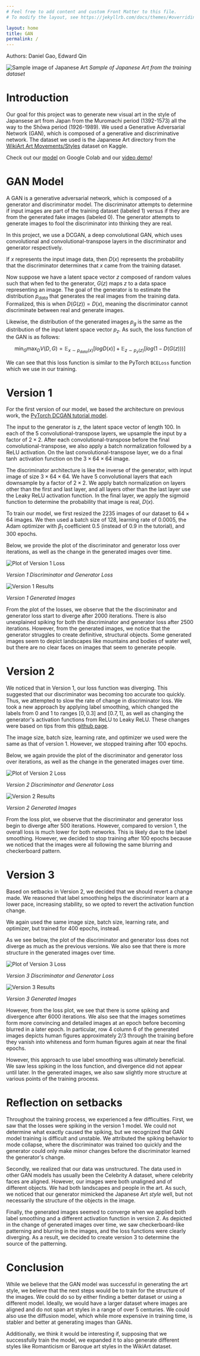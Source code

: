 ```yaml
---
# Feel free to add content and custom Front Matter to this file.
# To modify the layout, see https://jekyllrb.com/docs/themes/#overriding-theme-defaults

layout: home
title: GAN
permalink: /
---
```


<script>
MathJax = {
  tex: {
    inlineMath: [ ['$', '$'], ['\\(', '\\)'] ],
  },
  svg: {
    fontCache: 'global'
  }
};
</script>
<script type="text/javascript" id="MathJax-script" async
  src="https://cdn.jsdelivr.net/npm/mathjax@3/es5/tex-svg.js">
</script>

Authors: Daniel Gao, Edward Qin

![Sample image of Japanese Art](assets/193075.jpg)
*Sample of Japanese Art from the training dataset*

# Introduction

Our goal for this project was to generate new visual art in the style of Japansese art from Japan from the Muromachi period (1392-1573) all the way to the Shōwa period (1926-1989). We used a Generative Adversarial Network (GAN), which is composed of a generative and discriminative network. The dataset we used is the Japanese Art directory from the [WikiArt Art Movements/Styles](https://www.kaggle.com/datasets/sivarazadi/wikiart-art-movementsstyles) dataset on Kaggle. 

Check out our [model](https://colab.research.google.com/drive/16f-V6o3iB7EYTjML0i0ebYNm2gsts9WP?usp=sharing) on Google Colab and our [video demo]()!

# GAN Model

A GAN is a generative adversarial network, which is composed of a generator and discriminator model. The discriminator attempts to determine if input images are part of the training dataset (labeled 1) versus if they are from the generated fake images (labeled 0). The generator attempts to generate images to fool the discriminator into thinking they are real. 

In this project, we use a DCGAN, a deep convolutional GAN, which uses convolutional and convolutional-transpose layers in the discriminator and generator respectively. 

If $x$ represents the input image data, then $D(x)$ represents the probability that the discriminator determines that $x$ came from the training dataset. 

Now suppose we have a latent space vector $z$ composed of random values such that when fed to the generator, $G(z)$ maps $z$ to a data space representing an image. The goal of the generator is to estimate the distribution $p_{data}$ that generates the real images from the training data. Formalized, this is when $D(G(z)) = D(x)$, meaning the discriminator cannot discriminate between real and generate images. 

Likewise, the distribution of the generated images $p_g$ is the same as the distribution of the input latent space vector $p_z$. As such, the loss function of the GAN is as follows:

$$\min_G\max_DV(D, G) = \mathbb{E}_{x \sim p_{data}(x)}[logD(x)] + \mathbb{E}_{z \sim p_{z}(z)}[log(1-D(G(z)))]$$

We can see that this loss function is similar to the PyTorch `BCELoss` function which we use in our training. 

# Version 1

For the first version of our model, we based the architecture on previous work, the [PyTorch DCGAN tutorial model](https://pytorch.org/tutorials/beginner/dcgan_faces_tutorial.html).

The input to the generator is $z$, the latent space vector of length 100. In each of the 5 convolutional-transpose layers, we upsample the input by a factor of $2 \times 2$. After each convolutional-transpose before the final convolutional-transpose, we also apply a batch normalization followed by a ReLU activation. On the last convolutional-transpose layer, we do a final $\tanh$ activation function on the $3\times64\times64$ image.

The discriminator architecture is like the inverse of the generator, with input image of size $3 \times 64 \times 64$. We have 5 convolutional layers that each downsample by a factor of $2 \times 2$. We apply batch normalization on layers other than the first and last layer, and all layers other than the last layer use the Leaky ReLU activation function. In the final layer, we apply the sigmoid function to determine the probability that image is real, $D(x)$.

To train our model, we first resized the 2235 images of our dataset to $64 \times 64$ images. We then used a batch size of 128, learning rate of 0.0005, the Adam optimizer with $\beta_1$ coefficient 0.5 (instead of 0.9 in the tutorial), and 300 epochs. 

Below, we provide the plot of the discriminator and generator loss over iterations, as well as the change in the generated images over time.

![Plot of Version 1 Loss](assets/v1loss.png)

*Version 1 Discriminator and Generator Loss*

![Version 1 Results](assets/v1.gif)

*Version 1 Generated Images*

From the plot of the losses, we observe that the the discriminator and generator loss start to diverge after 2000 iterations. There is also unexplained spiking for both the discriminator and generator loss after 2500 iterations. However, from the generated images, we notice that the generator struggles to create definitive, structural objects. Some generated images seem to depict landscapes like mountains and bodies of water well, but there are no clear faces on images that seem to generate people.

# Version 2

We noticed that in Version 1, our loss function was diverging. This suggested that our discriminator was becoming too accurate too quickly. Thus, we attempted to slow the rate of change in discriminator loss. We took a new approach by applying label smoothing, which changed the labels from 0 and 1 to ranges $[0, 0.3]$ and $[0.7, 1]$, as well as changing the generator's activation functions from ReLU to Leaky ReLU. These changes were based on tips from this [github page](https://github.com/soumith/ganhacks).

The image size, batch size, learning rate, and optimizer we used were the same as that of version 1. However, we stopped training after 100 epochs. 

Below, we again provide the plot of the discriminator and generator loss over iterations, as well as the change in the generated images over time.

![Plot of Version 2 Loss](assets/v2loss.png)

*Version 2 Discriminator and Generator Loss*

![Version 2 Results](assets/v2.gif)

*Version 2 Generated Images*

From the loss plot, we observe that the discriminator and generator loss begin to diverge after 500 iterations. However, compared to version 1, the overall loss is much lower for both networks. This is likely due to the label smoothing. However, we decided to stop training after 100 epochs because we noticed that the images were all following the same blurring and checkerboard pattern.

# Version 3

Based on setbacks in Version 2, we decided that we should revert a change made. We reasoned that label smoothing helps the discriminator learn at a lower pace, increasing stability, so we opted to revert the activation function change.

We again used the same image size, batch size, learning rate, and optimizer, but trained for 400 epochs, instead.

As we see below, the plot of the discriminator and generator loss does not diverge as much as the previous versions. We also see that there is more structure in the generated images over time.

![Plot of Version 3 Loss](assets/v3loss.png)

*Version 3 Discriminator and Generator Loss*

![Version 3 Results](assets/v3.gif)

*Version 3 Generated Images*

However, from the loss plot, we see that there is some spiking and divergence after 6000 iterations. We also see that the images sometimes form more convincing and detailed images at an epoch before becoming blurred in a later epoch. In particular, row 4 column 6 of the generated images depicts human figures approximately 2/3 through the training before they vanish into whiteness and form human figures again at near the final epochs.

However, this approach to use label smoothing was ultimately beneficial. We saw less spiking in the loss function, and divergence did not appear until later. In the generated images, we also saw slightly more structure at various points of the training process.

# Reflection on setbacks

Throughout the training process, we experienced a few difficulties. First, we saw that the losses were spiking in the version 1 model. We could not determine what exactly caused the spiking, but we recognized that GAN model training is difficult and unstable. We attributed the spiking behavior to mode collapse, where the discriminator was trained too quickly and the generator could only make minor changes before the discriminator learned the generator's change.

Secondly, we realized that our data was unstructured. The data used in other GAN models has usually been the Celebrity A dataset, where celebrity faces are aligned. However, our images were both unaligned and of different objects. We had both landscapes and people in the art. As such, we noticed that our generator mimicked the Japanese Art _style_ well, but not necessarily the structure of the objects in the image.

Finally, the generated images seemed to converge when we applied both label smoothing and a different activation function in version 2. As depicted in the change of generated images over time, we saw checkerboard-like patterning and blurring in the images, and the loss functions were clearly diverging. As a result, we decided to create version 3 to determine the source of the patterning.

# Conclusion

While we believe that the GAN model was successful in generating the art style, we believe that the next steps would be to train for the structure of the images. We could do so by either finding a better dataset or using a different model. Ideally, we would have a larger dataset where images are aligned and do not span art styles in a range of over 5 centuries. We could also use the diffusion model, which while more expensive in training time, is stabler and better at generating images than GANs.

Additionally, we think it would be interesting if, supposing that we successfully train the model, we expanded it to also generate different styles like Romanticism or Baroque art styles in the WikiArt dataset.
